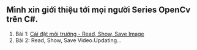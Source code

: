 ## Mình xin giới thiệu tới mọi người Series OpenCv trên C#.

1. Bài 1: [Cài đặt môi trường - Read, Show, Save Image](https://www.youtube.com/watch?v=UagFvnBY1zo)
2. Bài 2: Read, Show, Save Video.Updating...

